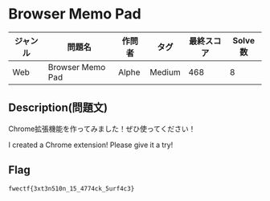 # Browser Memo Pad

|ジャンル|問題名|作問者|タグ|最終スコア|Solve数|
|---|---|---|---|---|---|
|Web|Browser Memo Pad|Alphe|Medium|468|8|
## Description(問題文)

Chrome拡張機能を作ってみました！ぜひ使ってください！

I created a Chrome extension! Please give it a try!

## Flag

`fwectf{3xt3n510n_15_4774ck_5urf4c3}`

